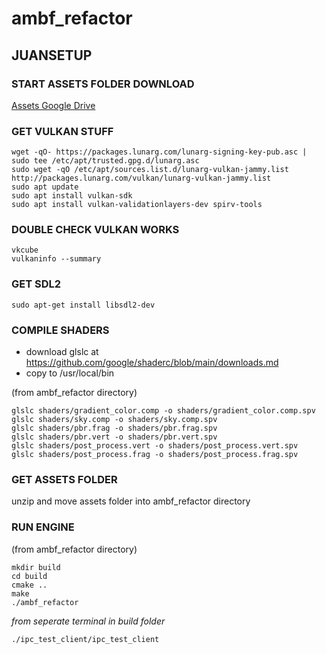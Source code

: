 # ambf_refactor
## JUANSETUP
### START ASSETS FOLDER DOWNLOAD 
[Assets Google Drive](https://drive.google.com/drive/folders/1E6EIFbBrb6o7wJoxWUANeckHJCKVS_An?usp=sharing)

### GET VULKAN STUFF 
```
wget -qO- https://packages.lunarg.com/lunarg-signing-key-pub.asc | sudo tee /etc/apt/trusted.gpg.d/lunarg.asc
sudo wget -qO /etc/apt/sources.list.d/lunarg-vulkan-jammy.list http://packages.lunarg.com/vulkan/lunarg-vulkan-jammy.list
sudo apt update
sudo apt install vulkan-sdk
sudo apt install vulkan-validationlayers-dev spirv-tools
```

### DOUBLE CHECK VULKAN WORKS 
```
vkcube
vulkaninfo --summary
```

### GET SDL2 
```
sudo apt-get install libsdl2-dev
```

### COMPILE SHADERS
- download glslc at https://github.com/google/shaderc/blob/main/downloads.md
- copy to /usr/local/bin

(from ambf_refactor directory)
```
glslc shaders/gradient_color.comp -o shaders/gradient_color.comp.spv
glslc shaders/sky.comp -o shaders/sky.comp.spv
glslc shaders/pbr.frag -o shaders/pbr.frag.spv
glslc shaders/pbr.vert -o shaders/pbr.vert.spv
glslc shaders/post_process.vert -o shaders/post_process.vert.spv
glslc shaders/post_process.frag -o shaders/post_process.frag.spv
```

### GET ASSETS FOLDER
unzip and move assets folder into ambf_refactor directory

### RUN ENGINE
(from ambf_refactor directory)
```
mkdir build
cd build
cmake ..
make
./ambf_refactor
```
*from seperate terminal in build folder*
```
./ipc_test_client/ipc_test_client
```

